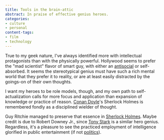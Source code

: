 ```yaml
---
title: Tools in the brain-attic
abstract: In praise of effective genius heroes.
categories:
- culture
- personal
content-tags:
- film
- technology
---
```


True to my geek nature, I've always identified more with intellectual protagonists than with the physically powerful.  Hollywood seems to prefer the "mad scientist" flavor of smart guy, with either an [antisocial][1] or self-absorbed.  It seems the stereotypical genius must have such a rich mental world that they prefer it to reality, or are at least easily distracted by the goings-on of their own thoughts.

I want my heroes to be role models, though, and my own path to self-actualization calls for more focus and application than expansion of knowledge or practice of reason.  [Conan Doyle][2]'s Sherlock Holmes is remembered fondly as a disciplined wielder of thought.

Guy Ritchie managed to preserve that essence in [Sherlock Holmes][3].  Maybe credit is due to Robert Downey Jr., since [Tony Stark][4] is a similar hero genius.  Regardless, it's a pleasure to see the practiced employment of intelligence glorified in public entertainment (if not [politics][5]).

   [1]: http://www.wsu.edu/~brians/errors/asocial.html
   [2]: http://www.goodreads.com/author/show/2448.Arthur_Conan_Doyle
   [3]: http://www.imdb.com/title/tt0988045/
   [4]: http://marvel.com/universe/Iron_Man_(Anthony_Stark)
   [5]: http://www.hanlonsrazor.org/2009/03/30/fox-news-obama-is-too-smart-to-be-president-once-again-i-am-not-shitting-you/
